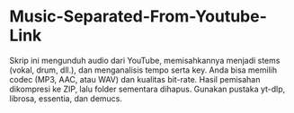 # Music-Separated-From-Youtube-Link
Skrip ini mengunduh audio dari YouTube, memisahkannya menjadi stems (vokal, drum, dll.), dan menganalisis tempo serta key. Anda bisa memilih codec (MP3, AAC, atau WAV) dan kualitas bit-rate. Hasil pemisahan dikompresi ke ZIP, lalu folder sementara dihapus. Gunakan pustaka yt-dlp, librosa, essentia, dan demucs.
